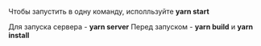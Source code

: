 Чтобы запустить в одну команду, исполльзуйте **yarn start**

Для запуска сервера - **yarn server** Перед запуском - **yarn build** и **yarn install**